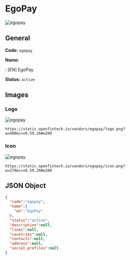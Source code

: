
# EgoPay 
![egopay](https://static.openfintech.io/vendors/egopay/logo.png?w=400&c=v0.59.26#w200)  

## General 
 
**Code:** `egopay` 
 
**Name:** 
 
:	[EN] EgoPay 
 
**Status:** `active` 
 

## Images 

### Logo 
 
![egopay](https://static.openfintech.io/vendors/egopay/logo.png?w=400&c=v0.59.26#w200)  

```
https://static.openfintech.io/vendors/egopay/logo.png?w=400&c=v0.59.26#w200
```  

### Icon 
 
![egopay](https://static.openfintech.io/vendors/egopay/icon.png?w=278&c=v0.59.26#w100)  

```
https://static.openfintech.io/vendors/egopay/icon.png?w=278&c=v0.59.26#w100
```  

## JSON Object 

```json
{
  "code":"egopay",
  "name":{
    "en":"EgoPay"
  },
  "status":"active",
  "description":null,
  "links":null,
  "countries":null,
  "contacts":null,
  "address":null,
  "social_profiles":null
}
```  
